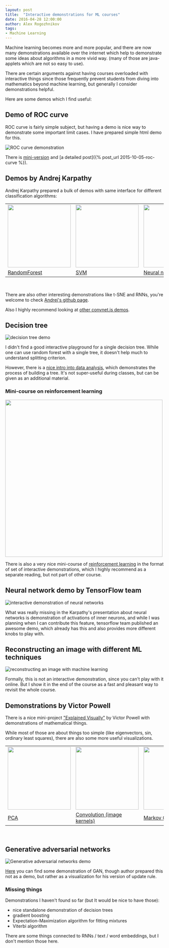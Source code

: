 ```yaml
---
layout: post
title:  "Interactive demonstrations for ML courses"
date: 2016-04-28 12:00:00
author: Alex Rogozhnikov
tags: 
- Machine Learning
---
```


<style>
    .post-content img { box-shadow: 0 0 10px black; }
</style>

Machine learning becomes more and more popular, and there are now many demonstrations available 
over the internet which help to demonstrate some ideas about algorithms in a more vivid way.
(many of those are java-applets which are not so easy to use). 

There are certain arguments against having courses overloaded with interactive things 
since those frequently prevent students from diving into mathematics beyond machine learning, 
but generally I consider demonstrations helpful.

Here are some demos which I find useful:

## Demo of ROC curve

ROC curve is fairly simple subject, but having a demo is nice way to demonstrate some 
important limit cases. I have prepared simple html demo for this.

![ROC curve demonstration](/images/ml_demonstrations/roc_curve.png)
 
There is [mini-version](http://arogozhnikov.github.io/RocCurve.html) and 
[a detailed post]({% post_url 2015-10-05-roc-curve %}).


## Demos by Andrej Karpathy

Andrej Karpathy prepared a bulk of demos with same interface for different classification algorithms:


<table>
    <tr>
        <td>
            <img src="/images/ml_demonstrations/forestjs.png" height="200"/>
        </td>
        <td>
            <img src="/images/ml_demonstrations/svmjs.png" height="200"/>
        </td>
        <td>
            <img src="/images/ml_demonstrations/convnetjs.png" height="200"/>
        </td>
    </tr>
    <tr>
        <td> <a href="http://cs.stanford.edu/~karpathy/svmjs/demo/demoforest.html">RandomForest</a>
        </td>
        <td> <a href="http://cs.stanford.edu/people/karpathy/svmjs/demo/" >SVM</a>
        </td>
        <td> <a href="http://cs.stanford.edu/people/karpathy/convnetjs/demo/classify2d.html">Neural network</a>
        </td>
    </tr>
</table>
<br />

There are also other interesting demonstrations like t-SNE and RNNs,
you're welcome to check [Andrej's github page](https://github.com/karpathy?tab=repositories).

Also I highly recommend looking at [other convnet.js demos](http://cs.stanford.edu/people/karpathy/convnetjs/index.html). 

## Decision tree

![decision tree demo](/images/ml_demonstrations/decision_tree_in_course.png)

I didn't find a good interactive playground for a single decision tree.
While one can use random forest with a single tree, it doesn't help much to understand 
splitting criterion.

However, there is a [nice intro into data analysis](http://www.r2d3.us/visual-intro-to-machine-learning-part-1/), 
which demonstrates the process of building a tree.
It's not super-useful during classes, but can be given as an additional material.



### Mini-course on reinforcement learning

<img src="/images/ml_demonstrations/reinforcejs.png" width="500" />

There is also a very nice mini-course of 
[reinforcement learning](http://cs.stanford.edu/people/karpathy/convnetjs/demo/classify2d.html)
in the format of set of interactive demonstrations, 
which I highly recommend as a separate reading, but not part of other course.
 

## Neural network demo by TensorFlow team

![interactive demonstration of neural networks](/images/ml_demonstrations/tensorflow_demo.png)

What was really missing in the Karpathy's presentation about neural networks 
is demonstration of activations of inner neurons, and 
while I was planning when I can contribute this feature, tensorflow team
  published an awesome demo, which already has this and also provides more different knobs to play with.
   
## Reconstructing an image with different ML techniques

![reconstructing an image with machine learning](/images/ml_demonstrations/reconstructing_images.png)

Formally, this is not an interactive demonstration, since you can't play with it online.
But I show it in the end of the course as a fast and pleasant way to revisit the whole course.


## Demonstrations by Victor Powell

There is a nice mini-project ["Explained Visually"](http://setosa.io/) by Victor Powell
with demonstrations of mathematical things. 
 
While most of those are about things too simple (like eigenvectors, sin, ordinary least squares),
there are also some more useful visualizations.


<table>
    <tr>
        <td>
            <img src="/images/ml_demonstrations/victor_pca.png" height="200"/>
        </td>
        <td>
            <img src="/images/ml_demonstrations/victor_convolutions.png" height="200"/>
        </td>
        <td>
            <img src="/images/ml_demonstrations/victor_mc.png" height="200"/>
        </td>
    </tr>
    <tr>
        <td> <a href="http://setosa.io/ev/principal-component-analysis/">PCA</a>
        </td>
        <td> <a href="http://setosa.io/ev/image-kernels/" >Convolution (image kernels)</a>
        </td>
        <td> <a href="http://setosa.io/ev/markov-chains/" >Markov Chains</a>
        </td>
    </tr>
</table>
<br />


## Generative adversarial networks

![Generative adversarial networks demo](/images/ml_demonstrations/gan.png)

[Here](http://www.inference.vc/an-alternative-update-rule-for-generative-adversarial-networks/) 
you can find some demonstration of GAN, though author prepared this not as a demo, 
but rather as a visualization for his version of update rule.  

<!-- TODO Kalman filtering http://www.anuncommonlab.com/articles/how-kalman-filters-work/ -->
<!-- EKF http://home.wlu.edu/~levys/kalman_tutorial/ -->

### Missing things

Demonstrations I haven't found so far (but It would be nice to have those):

 - nice standalone demonstration of decision trees
 - gradient boosting
 - Expectation-Maximization algorithm for fitting mixtures
 - Viterbi algorithm
 
There are some things connected to RNNs / text / word embeddings, 
but I don't mention those here.

